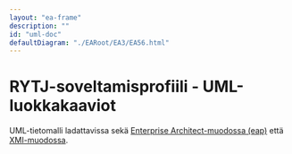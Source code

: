 ```yaml
---
layout: "ea-frame"
description: ""
id: "uml-doc"
defaultDiagram: "./EARoot/EA3/EA56.html"
---
```

# RYTJ-soveltamisprofiili - UML-luokkakaaviot
UML-tietomalli ladattavissa sekä [Enterprise Architect-muodossa (eap)](../rytj-soveltamisprofiili.eap?raw=true) että [XMI-muodossa](../rytj-soveltamisprofiili.xml?raw=true).